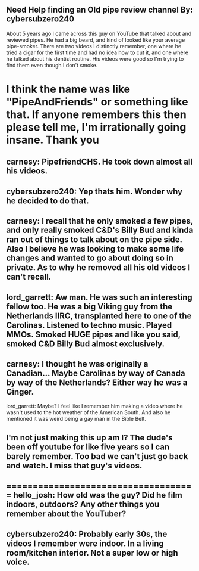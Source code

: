Need Help finding an Old pipe review channel
By: cybersubzero240
---
About 5 years ago I came across this guy on YouTube that talked about and reviewed pipes. He had a big beard, and kind of looked like your average pipe-smoker. There are two videos I distinctly remember, one where he tried a cigar for the first time and had no idea how to cut it, and one where he talked about his dentist routine. His videos were good so I'm trying to find them even though I don't smoke. 

I think the name was like "PipeAndFriends" or something like that. If anyone remembers this then please tell me, I'm irrationally going insane. Thank you
====================================
carnesy: PipefriendCHS. He took down almost all his videos.
--
cybersubzero240: Yep thats him. Wonder why he decided to do that. 
--
carnesy: I recall that he only smoked a few pipes, and only really smoked C&D's Billy Bud and kinda ran out of things to talk about on the pipe side. Also I believe he was looking to make some life changes and wanted to go about doing so in private. As to why he removed all his old videos I can't recall.
--
lord_garrett: Aw man. He was such an interesting fellow too. He was a big Viking guy from the Netherlands IIRC, transplanted here to one of the Carolinas. Listened to techno music. Played MMOs. Smoked HUGE pipes and like you said, smoked C&D Billy Bud almost exclusively. 
--
carnesy: I thought he was originally a Canadian... Maybe Carolinas by way of Canada by way of the Netherlands? Either way he was a Ginger.
--
lord_garrett: Maybe? I feel like I remember him making a video where he wasn't used to the hot weather of the American South. And also he mentioned it was weird being a gay man in the Bible Belt. 

I'm not just making this up am I? The dude's been off youtube for like five years so I can barely remember. Too bad we can't just go back and watch. I miss that guy's videos. 
--
====================================
hello_josh: How old was the guy? Did he film indoors, outdoors? Any other things you remember about the YouTuber?
--
cybersubzero240: Probably early 30s, the videos I remember were indoor. In a living room/kitchen interior. Not a super low or high voice. 
--
